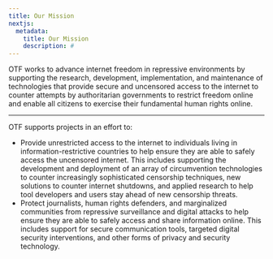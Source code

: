 ```yaml
---
title: Our Mission
nextjs:
  metadata:
    title: Our Mission
    description: #
---
```


OTF works to advance internet freedom in repressive environments by supporting the research, development, implementation, and maintenance of technologies that provide secure and uncensored access to the internet to counter attempts by authoritarian governments to restrict freedom online and enable all citizens to exercise their fundamental human rights online.

---

OTF supports projects in an effort to:

- Provide unrestricted access to the internet to individuals living in information-restrictive countries to help ensure they are able to safely access the uncensored internet. This includes supporting the development and deployment of an array of circumvention technologies to counter increasingly sophisticated censorship techniques, new solutions to counter internet shutdowns, and applied research to help tool developers and users stay ahead of new censorship threats.
- Protect journalists, human rights defenders, and marginalized communities from repressive surveillance and digital attacks to help ensure they are able to safely access and share information online. This includes support for secure communication tools, targeted digital security interventions, and other forms of privacy and security technology.